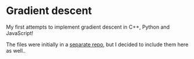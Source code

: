 # Gradient descent
My first attempts to implement gradient descent in C++, Python and JavaScript!

The files were initially in a [separate repo](https://github.com/Lrapava/gradient-descent/), but I decided to include them here as well.. 
